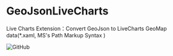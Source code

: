 # GeoJsonLiveCharts
Live Charts Extension：Convert GeoJson to LiveCharts GeoMap data(*.xaml, MS's Path Markup Syntax ) 

![GitHub](https://img.shields.io/github/license/AeroYoung/GeoJsonLiveCharts)

